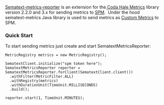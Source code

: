 [Sematext-metrics-reporter](https://github.com/sematext/sematext-metrics-reporter)
is an extension for the[ Coda Hale
Metrics](http://metrics.codahale.com/) library version 2.2.0 and 3.x for
sending metrics to [SPM](http://sematext.com/spm/index.html).  Under the
hood sematext-metrics Java library is used to send metrics as [Custom
Metrics](Custom-Metrics_5373970.html) to SPM.

### Quick Start

To start sending metrics just create and start SematextMetricsReporter:

``` syntaxhighlighter-pre
MetricRegistry metrics = new MetricRegistry();

SematextClient.initialize("spm token here");
SematextMetricsReporter reporter = SematextMetricsReporter.forClient(SematextClient.client())
  .withFilter(MetricFilter.ALL)
  .withRegistry(metrics)
  .withDurationUnit(TimeUnit.MILLISECONDS)
  .build();

reporter.start(1, TimeUnit.MINUTES);
```

